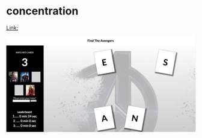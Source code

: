 # concentration

[Link:](https://jytcr127.github.io/concentration/)


![Cover Page](/assets/cover.png)

